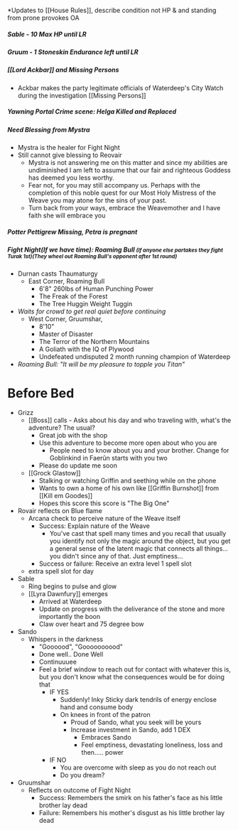 *Updates to [[House Rules]], describe condition not HP  & and standing from prone provokes OA
##### Sable - 10 Max HP until LR
##### Gruum - 1 Stoneskin Endurance left until LR
##### [[Lord Ackbar]] and Missing Persons
- Ackbar makes the party legitimate officials of Waterdeep's City Watch during the investigation [[Missing Persons]]
##### Yawning Portal Crime scene: Helga Killed and Replaced
##### Need Blessing from Mystra
- Mystra is the healer for Fight Night
- Still cannot give blessing to Reovair
	- Mystra is not answering me on this matter and since my abilities are undiminished I am left to assume that our fair and righteous Goddess has deemed you less worthy.
	- Fear not, for you may still accompany us. Perhaps with the completion of this noble quest for our Most Holy Mistress of the Weave you may atone for the sins of your past.
	- Turn back from your ways, embrace the Weavemother and I have faith she will embrace you
##### Potter Pettigrew Missing, Petra is pregnant

##### Fight Night(If we have time): Roaming Bull <small>(If anyone else partakes they fight Turak 1st)(They wheel out Roaming Bull's opponent after 1st round)<big>
- Durnan casts Thaumaturgy
	- East Corner,  Roaming Bull
		- 6'8" 260lbs of Human Punching Power
		- The Freak of the Forest
		- The Tree Huggin Weight Tuggin
- *Waits for crowd to get real quiet before continuing*
	- West Corner, Gruumshar, 
		- 8'10"
		- Master of Disaster
		- The Terror of the Northern Mountains
		-  A Goliath with the IQ of Plywood
		- Undefeated undisputed 2 month running champion of Waterdeep
- *Roaming Bull: "It will be my pleasure to topple you Titan"*


# Before Bed
- Grizz
	- [[Boss]] calls
			- Asks about his day and who traveling with, what's the adventure? The usual?
		- Great job with the shop
		- Use this adventure to become more open about who you are
			- People need to know about you and your brother. Change for Goblinkind in Faerûn starts with you two
		- Please do update me soon
	- [[Grock Glastow]]
		- Stalking or watching Griffin and seething while on the phone
		- Wants to own a home of his own like [[Griffin Burnshot]] from [[Kill em Goodes]]
		- Hopes this score this score is "The Big One"
- Rovair reflects on Blue flame
	- Arcana check to perceive nature of the Weave itself
		- Success: Explain nature of the Weave
			- You've cast that spell many times and you recall that usually you identify not only the magic around the object, but you get a general sense of the latent magic that connects all things... you didn't since any of that. Just emptiness...
		- Success or failure: Receive an extra level 1 spell slot
	- extra spell slot for day
- Sable
	- Ring begins to pulse and glow
	- [[Lyra Dawnfury]] emerges
		-  Arrived at Waterdeep
		- Update on progress with the deliverance of the stone and more importantly the boon
		- Claw over heart and 75 degree bow
- Sando
	- Whispers in the darkness
		- "Goooood", "Goooooooood" 
		- Done well.. Done Well
		- Continuuuee
		- Feel a brief  window to reach out for contact with whatever this is, but you don't know what the consequences would be for doing that
			- IF YES
				- Suddenly! Inky Sticky dark tendrils of energy enclose hand and consume body
				- On knees in front of the patron
					- Proud of Sando, what you seek will be yours
					- Increase investment in Sando, add 1 DEX
						- Embraces Sando
						 - Feel emptiness, devastating loneliness, loss and then..... power
			- IF NO
				- You are overcome with sleep as you do not reach out
				- Do you dream?
- Gruumshar
	- Reflects on outcome of Fight Night
		- Success: Remembers the smirk on his father's face as his little brother lay dead
		- Failure: Remembers his mother's disgust as his little brother lay dead




